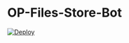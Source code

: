 # OP-Files-Store-Bot


[![Deploy](https://www.herokucdn.com/deploy/button.svg)](https://heroku.com/deploy?template=https://github.com/DhyanX3v2yt/OP-Files-Store-Bot)
